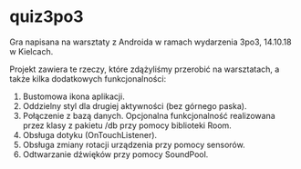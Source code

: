 # quiz3po3
Gra napisana na warsztaty z Androida w ramach wydarzenia 3po3, 14.10.18 w Kielcach.

Projekt zawiera te rzeczy, które zdążyliśmy przerobić na warsztatach, a także kilka dodatkowych funkcjonalności:
1. Bustomowa ikona aplikacji.
2. Oddzielny styl dla drugiej aktywności (bez górnego paska).
3. Połączenie z bazą danych. Opcjonalna funkcjonalność realizowana przez klasy z pakietu /db przy pomocy biblioteki Room.
4. Obsługa dotyku (OnTouchListener).
5. Obsługa zmiany rotacji urządzenia przy pomocy sensorów.
6. Odtwarzanie dźwięków przy pomocy SoundPool.
